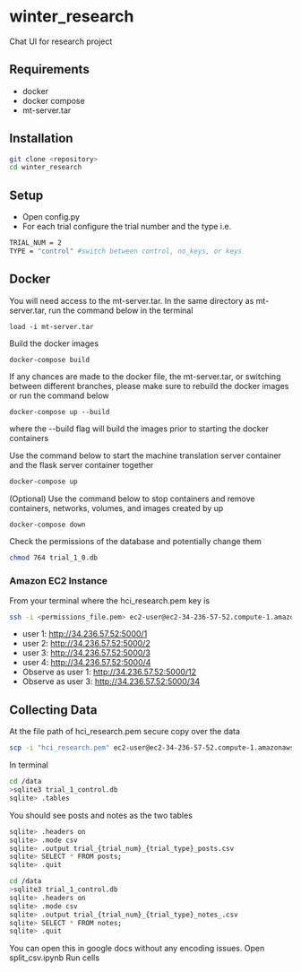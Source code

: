 # winter_research
Chat UI for research project

## Requirements
- docker
- docker compose
- mt-server.tar

## Installation
```bash
git clone <repository>
cd winter_research
```

## Setup
- Open config.py
- For each trial configure the trial number and the type i.e.
```bash
TRIAL_NUM = 2
TYPE = "control" #switch between control, no_keys, or keys
```

## Docker
You will need access to the mt-server.tar. In the same directory as mt-server.tar, run the command below in the terminal
```
load -i mt-server.tar 
```
Build the docker images
```
docker-compose build
```
If any chances are made to the docker file, the mt-server.tar, or switching between different branches, please make sure to rebuild the docker images or run the command below
```
docker-compose up --build
```
where the --build flag will build the images prior to starting the docker containers


Use the command below to start the machine translation server container and the flask server container together
```bash
docker-compose up
```

(Optional) Use the command below to stop containers and remove containers, networks, volumes, and images created by up
```bash
docker-compose down
```

Check the permissions of the database and potentially change them 
```bash
chmod 764 trial_1_0.db
```

### Amazon EC2 Instance
From your terminal where the hci_research.pem key is
```bash
ssh -i <permissions_file.pem> ec2-user@ec2-34-236-57-52.compute-1.amazonaws.com
```

- user 1: http://34.236.57.52:5000/1 
- user 2: http://34.236.57.52:5000/2
- user 3: http://34.236.57.52:5000/3
- user 4: http://34.236.57.52:5000/4
- Observe as user 1: http://34.236.57.52:5000/12
- Observe as user 3: http://34.236.57.52:5000/34

## Collecting Data
At the file path of hci_research.pem secure copy over the data
```bash
scp -i "hci_research.pem" ec2-user@ec2-34-236-57-52.compute-1.amazonaws.com:~/winter_research/data/trial_1_control.db .
```
In terminal
```bash
cd /data
>sqlite3 trial_1_control.db
sqlite> .tables
```
You should see posts and notes as the two tables
```bash
sqlite> .headers on
sqlite> .mode csv
sqlite> .output trial_{trial_num}_{trial_type}_posts.csv
sqlite> SELECT * FROM posts;
sqlite> .quit
```

```bash
cd /data
>sqlite3 trial_1_control.db
sqlite> .headers on
sqlite> .mode csv
sqlite> .output trial_{trial_num}_{trial_type}_notes_.csv
sqlite> SELECT * FROM notes;
sqlite> .quit
```

You can open this in google docs without any encoding issues.
Open split_csv.ipynb
Run cells
